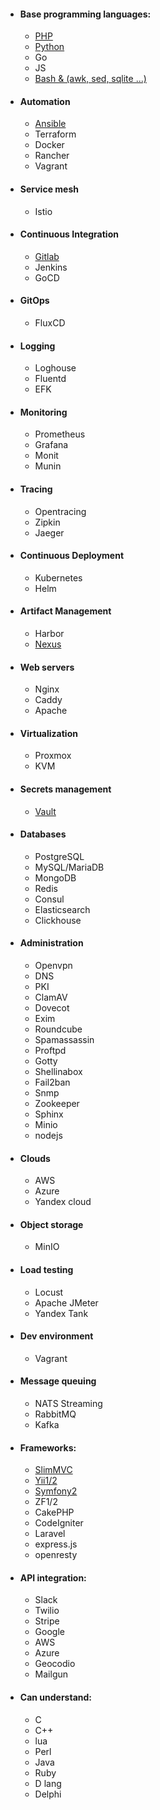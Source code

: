 - #### Base programming languages:
    - [PHP][PHP-url]
    - [Python][PYTHON-url]
    - Go
    - JS
    - [Bash & (awk, sed, sqlite ...)][BASH-url]
- #### Automation
    - [Ansible][ANSIBLE-url]
    - Terraform
    - Docker
    - Rancher
    - Vagrant
- #### Service mesh
    - Istio
- #### Continuous Integration
    - [Gitlab][GITLAB-url]
    - Jenkins
    - GoCD
- #### GitOps
    - FluxCD
- #### Logging
    - Loghouse
    - Fluentd
    - EFK
- #### Monitoring
    - Prometheus
    - Grafana
    - Monit
    - Munin
- #### Tracing
    - Opentracing
    - Zipkin
    - Jaeger
- #### Continuous Deployment
    - Kubernetes
    - Helm
- #### Artifact Management
    - Harbor
    - [Nexus][NEXUS-url]
- #### Web servers
    - Nginx
    - Caddy
    - Apache
- #### Virtualization
    - Proxmox
    - KVM
- #### Secrets management
    - [Vault][VAULT-url]
- #### Databases
    - PostgreSQL
    - MySQL/MariaDB
    - MongoDB
    - Redis
    - Consul
    - Elasticsearch
    - Clickhouse
- #### Administration
    - Openvpn
    - DNS
    - PKI
    - ClamAV
    - Dovecot
    - Exim
    - Roundcube
    - Spamassassin
    - Proftpd
    - Gotty
    - Shellinabox
    - Fail2ban
    - Snmp
    - Zookeeper
    - Sphinx
    - Minio
    - nodejs
- #### Clouds
    - AWS
    - Azure
    - Yandex cloud
- #### Object storage
    - MinIO
- #### Load testing
    - Locust
    - Apache JMeter
    - Yandex Tank
- #### Dev environment
    - Vagrant
- #### Message queuing
    - NATS Streaming
    - RabbitMQ
    - Kafka
- #### Frameworks:
    - [SlimMVC][SLIM-url]
    - [Yii1/2][YII2-url]
    - [Symfony2][SYMFONY-url]
    - ZF1/2
    - CakePHP
    - CodeIgniter
    - Laravel
    - express.js
    - openresty
- #### API integration:
    - Slack
    - Twilio
    - Stripe
    - Google
    - AWS
    - Azure
    - Geocodio
    - Mailgun
- #### Can understand:
    - C
    - C++
    - lua
    - Perl
    - Java
    - Ruby
    - D lang
    - Delphi

[#-url]: #

[PHP-url]: https://github.com/EvgeniyBlinov?tab=repositories&q=&type=source&language=php
[PYTHON-url]: https://github.com/EvgeniyBlinov?tab=repositories&q=&type=source&language=python
[BASH-url]: https://github.com/EvgeniyBlinov?tab=repositories&q=&type=source&language=shell
[ANSIBLE-url]: https://github.com/EvgeniyBlinov?tab=repositories&q=&type=source&q=ansible
[SYMFONY-url]: https://github.com/EvgeniyBlinov/RefrigeratorBundle
[YII2-url]: https://github.com/EvgeniyBlinov/yii2-social
[SLIM-url]: https://github.com/EvgeniyBlinov/slim-advanced
[VAULT-url]: https://github.com/EvgeniyBlinov?tab=repositories&q=vault&type=source
[NEXUS-url]: https://github.com/EvgeniyBlinov?tab=repositories&q=nexus&type=source
[GITLAB-url]: https://github.com/EvgeniyBlinov?tab=repositories&q=gitlab&type=source

